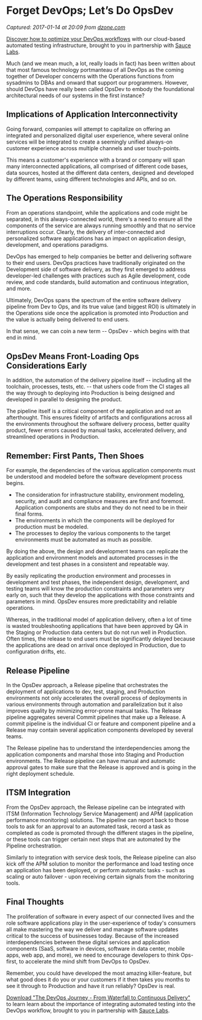 # Forget DevOps; Let’s Do OpsDev 

_Captured: 2017-01-14 at 20:09 from [dzone.com](https://dzone.com/articles/forget-devops-lets-do-opsdev?edition=263881&utm_source=Daily%20Digest&utm_medium=email&utm_campaign=dd%202017-01-14)_

[Discover how to optimize your DevOps workflows](https://dzone.com/go?i=161129&u=http%3A%2F%2Finfo.saucelabs.com%2Fpaper-the-devops-journey.html%3Futm_campaign%3Ddevopsjourney%2Bwp%26utm_medium%3Dtextlink%26utm_source%3Ddzone-devops%26utm_content%3Darticle) with our cloud-based automated testing infrastructure, brought to you in partnership with [Sauce Labs](https://dzone.com/go?i=161129&u=http%3A%2F%2Finfo.saucelabs.com%2Fpaper-the-devops-journey.html%3Futm_campaign%3Ddevopsjourney%2Bwp%26utm_medium%3Dtextlink%26utm_source%3Ddzone-devops%26utm_content%3Darticle).

Much (and we mean much, a lot, really loads in fact) has been written about that most famous technology portmanteau of all DevOps as the coming together of Developer concerns with the Operations functions from sysadmins to DBAs and onward that support our programmers. However, should DevOps have really been called OpsDev to embody the foundational architectural needs of our systems in the first instance?

## Implications of Application Interconnectivity

Going forward, companies will attempt to capitalize on offering an integrated and personalized digital user experience, where several online services will be integrated to create a seemingly unified always-on customer experience across multiple channels and user touch-points.

This means a customer's experience with a brand or company will span many interconnected applications, all comprised of different code bases, data sources, hosted at the different data centers, designed and developed by different teams, using different technologies and APIs, and so on.

## The Operations Responsibility

From an operations standpoint, while the applications and code might be separated, in this always-connected world, there's a need to ensure all the components of the service are always running smoothly and that no service interruptions occur. Clearly, the delivery of inter-connected and personalized software applications has an impact on application design, development, and operations paradigms.

DevOps has emerged to help companies be better and delivering software to their end users. DevOps practices have traditionally originated on the Development side of software delivery, as they first emerged to address developer-led challenges with practices such as Agile development, code review, and code standards, build automation and continuous integration, and more.

Ultimately, DevOps spans the spectrum of the entire software delivery pipeline from Dev to Ops, and its true value (and biggest ROI) is ultimately in the Operations side once the application is promoted into Production and the value is actually being delivered to end users.

In that sense, we can coin a new term -- OpsDev - which begins with that end in mind.

## OpsDev Means Front-Loading Ops Considerations Early

In addition, the automation of the delivery pipeline itself -- including all the toolchain, processes, tests, etc. -- that ushers code from the CI stages all the way through to deploying into Production is being designed and developed in parallel to designing the product.

The pipeline itself is a critical component of the application and not an afterthought. This ensures fidelity of artifacts and configurations across all the environments throughout the software delivery process, better quality product, fewer errors caused by manual tasks, accelerated delivery, and streamlined operations in Production.

## Remember: First Pants, Then Shoes

For example, the dependencies of the various application components must be understood and modeled before the software development process begins.

  * The consideration for infrastructure stability, environment modeling, security, and audit and compliance measures are first and foremost. Application components are stubs and they do not need to be in their final forms.
  * The environments in which the components will be deployed for production must be modeled.
  * The processes to deploy the various components to the target environments must be automated as much as possible.

By doing the above, the design and development teams can replicate the application and environment models and automated processes in the development and test phases in a consistent and repeatable way.

By easily replicating the production environment and processes in development and test phases, the independent design, development, and testing teams will know the production constraints and parameters very early on, such that they develop the applications with those constraints and parameters in mind. OpsDev ensures more predictability and reliable operations.

Whereas, in the traditional model of application delivery, often a lot of time is wasted troubleshooting applications that have been approved by QA in the Staging or Production data centers but do not run well in Production. Often times, the release to end users must be significantly delayed because the applications are dead on arrival once deployed in Production, due to configuration drifts, etc.

## Release Pipeline

In the OpsDev approach, a Release pipeline that orchestrates the deployment of applications to dev, test, staging, and Production environments not only accelerates the overall process of deployments in various environments through automation and parallelization but it also improves quality by minimizing error-prone manual tasks. The Release pipeline aggregates several Commit pipelines that make up a Release. A commit pipeline is the individual CI or feature and component pipeline and a Release may contain several application components developed by several teams.

The Release pipeline has to understand the interdependencies among the application components and marshal those into Staging and Production environments. The Release pipeline can have manual and automatic approval gates to make sure that the Release is approved and is going in the right deployment schedule.

## ITSM Integration

From the OpsDev approach, the Release pipeline can be integrated with ITSM (Information Technology Service Management) and APM (application performance monitoring) solutions. The pipeline can report back to those tools to ask for an approval to an automated task, record a task as completed as code is promoted through the different stages in the pipeline, or these tools can trigger certain next steps that are automated by the Pipeline orchestration.

Similarly to integration with service desk tools, the Release pipeline can also kick off the APM solution to monitor the performance and load testing once an application has been deployed, or perform automatic tasks - such as scaling or auto failover - upon receiving certain signals from the monitoring tools.

## Final Thoughts

The proliferation of software in every aspect of our connected lives and the role software applications play in the user-experience of today's consumers all make mastering the way we deliver and manage software updates critical to the success of businesses today. Because of the increased interdependencies between these digital services and application components (SaaS, software in devices, software in data center, mobile apps, web app, and more), we need to encourage developers to think Ops-first, to accelerate the mind shift from DevOps to OpsDev.

Remember, you could have developed the most amazing killer-feature, but what good does it do you or your customers if it then takes you months to see it through to Production and have it run reliably? OpsDev is real.

[Download "The DevOps Journey - From Waterfall to Continuous Delivery"](https://dzone.com/go?i=161130&u=http%3A%2F%2Finfo.saucelabs.com%2Fpaper-the-devops-journey.html%3Futm_campaign%3Ddevopsjourney%2Bwp%26utm_medium%3Dtextlink%26utm_source%3Ddzone-devops%26utm_content%3Darticle) to learn learn about the importance of integrating automated testing into the DevOps workflow, brought to you in partnership with [Sauce Labs](https://dzone.com/go?i=161130&u=http%3A%2F%2Finfo.saucelabs.com%2Fpaper-the-devops-journey.html%3Futm_campaign%3Ddevopsjourney%2Bwp%26utm_medium%3Dtextlink%26utm_source%3Ddzone-devops%26utm_content%3Darticle).

